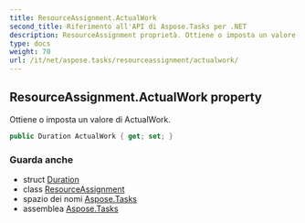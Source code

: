 ```yaml
---
title: ResourceAssignment.ActualWork
second_title: Riferimento all'API di Aspose.Tasks per .NET
description: ResourceAssignment proprietà. Ottiene o imposta un valore di ActualWork.
type: docs
weight: 70
url: /it/net/aspose.tasks/resourceassignment/actualwork/
---
```

## ResourceAssignment.ActualWork property

Ottiene o imposta un valore di ActualWork.

```csharp
public Duration ActualWork { get; set; }
```

### Guarda anche

* struct [Duration](../../duration/)
* class [ResourceAssignment](../)
* spazio dei nomi [Aspose.Tasks](../../resourceassignment/)
* assemblea [Aspose.Tasks](../../../)


